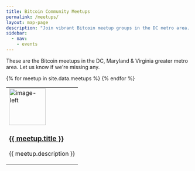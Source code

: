 ```yaml
---
title: Bitcoin Community Meetups
permalink: /meetups/
layout: map-page
description: "Join vibrant Bitcoin meetup groups in the DC metro area. Connect with locals, share ideas, and dive into Bitcoin at events near you!"
sidebar:
  - nav: 
    - events
---
```


These are the Bitcoin meetups in the DC, Maryland & Virginia greater metro area. Let us know if we're missing any.

<!-- Interactive Map will be inserted here by the map-page layout -->

<table style="border: none;">
    {% for meetup in site.data.meetups %}
    <tr style="border: none;">
        <td style="border: none;">
            <div class="community">
                <div class="community-image">
                    <a href="{{ meetup.link }}" target="_blank" rel="noopener noreferrer">
                        <img src="{{ site.url }}{{ site.baseurl }}{{ meetup.image_path }}" alt="image-left" class="align-left" style="width: 100px; height: auto; vertical-align: middle;">
                    </a>
                </div>
                <div class="community-description" style="vertical-align: middle;">
                    <p>
                        <a href="{{ meetup.link }}" target="_blank" rel="noopener noreferrer"><h3>{{ meetup.title }}</h3></a>
                        {{ meetup.description }}
                    </p>
                </div>
            </div>
        </td>
    </tr>
    {% endfor %}
</table>